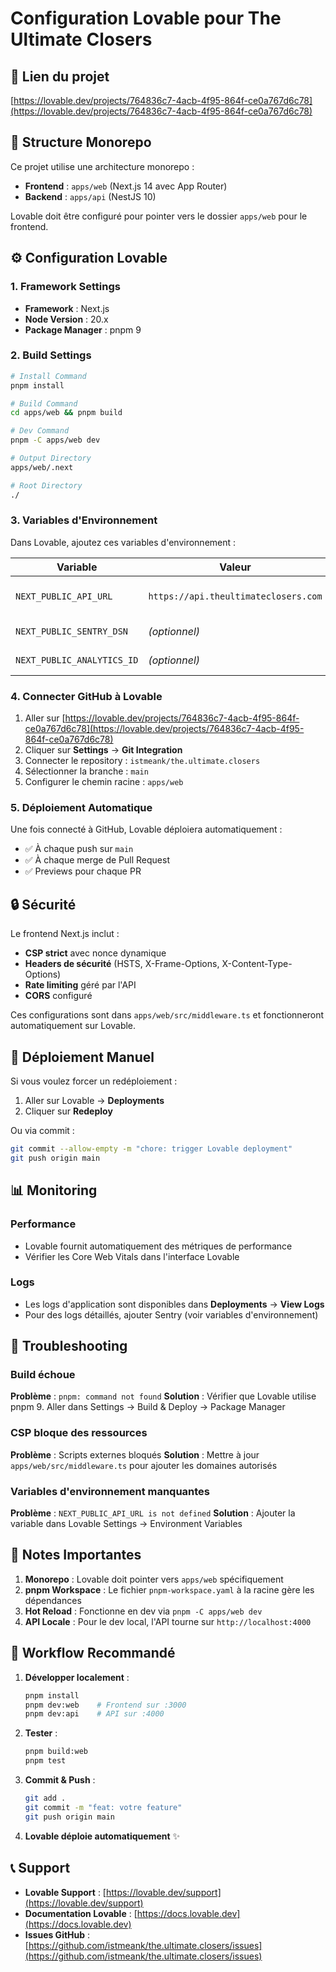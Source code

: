 # Configuration Lovable pour The Ultimate Closers

## 🔗 Lien du projet
[https://lovable.dev/projects/764836c7-4acb-4f95-864f-ce0a767d6c78](https://lovable.dev/projects/764836c7-4acb-4f95-864f-ce0a767d6c78)

## 📁 Structure Monorepo

Ce projet utilise une architecture monorepo :
- **Frontend** : `apps/web` (Next.js 14 avec App Router)
- **Backend** : `apps/api` (NestJS 10)

Lovable doit être configuré pour pointer vers le dossier `apps/web` pour le frontend.

## ⚙️ Configuration Lovable

### 1. Framework Settings
- **Framework** : Next.js
- **Node Version** : 20.x
- **Package Manager** : pnpm 9

### 2. Build Settings

```bash
# Install Command
pnpm install

# Build Command
cd apps/web && pnpm build

# Dev Command
pnpm -C apps/web dev

# Output Directory
apps/web/.next

# Root Directory
./
```

### 3. Variables d'Environnement

Dans Lovable, ajoutez ces variables d'environnement :

| Variable | Valeur | Description |
|----------|--------|-------------|
| `NEXT_PUBLIC_API_URL` | `https://api.theultimateclosers.com` | URL de l'API en production |
| `NEXT_PUBLIC_SENTRY_DSN` | *(optionnel)* | Sentry pour monitoring |
| `NEXT_PUBLIC_ANALYTICS_ID` | *(optionnel)* | Google Analytics ID |

### 4. Connecter GitHub à Lovable

1. Aller sur [https://lovable.dev/projects/764836c7-4acb-4f95-864f-ce0a767d6c78](https://lovable.dev/projects/764836c7-4acb-4f95-864f-ce0a767d6c78)
2. Cliquer sur **Settings** → **Git Integration**
3. Connecter le repository : `istmeank/the.ultimate.closers`
4. Sélectionner la branche : `main`
5. Configurer le chemin racine : `apps/web`

### 5. Déploiement Automatique

Une fois connecté à GitHub, Lovable déploiera automatiquement :
- ✅ À chaque push sur `main`
- ✅ À chaque merge de Pull Request
- ✅ Previews pour chaque PR

## 🔒 Sécurité

Le frontend Next.js inclut :
- **CSP strict** avec nonce dynamique
- **Headers de sécurité** (HSTS, X-Frame-Options, X-Content-Type-Options)
- **Rate limiting** géré par l'API
- **CORS** configuré

Ces configurations sont dans `apps/web/src/middleware.ts` et fonctionneront automatiquement sur Lovable.

## 🚀 Déploiement Manuel

Si vous voulez forcer un redéploiement :

1. Aller sur Lovable → **Deployments**
2. Cliquer sur **Redeploy**

Ou via commit :
```bash
git commit --allow-empty -m "chore: trigger Lovable deployment"
git push origin main
```

## 📊 Monitoring

### Performance
- Lovable fournit automatiquement des métriques de performance
- Vérifier les Core Web Vitals dans l'interface Lovable

### Logs
- Les logs d'application sont disponibles dans **Deployments** → **View Logs**
- Pour des logs détaillés, ajouter Sentry (voir variables d'environnement)

## 🐛 Troubleshooting

### Build échoue
**Problème** : `pnpm: command not found`
**Solution** : Vérifier que Lovable utilise pnpm 9. Aller dans Settings → Build & Deploy → Package Manager

### CSP bloque des ressources
**Problème** : Scripts externes bloqués
**Solution** : Mettre à jour `apps/web/src/middleware.ts` pour ajouter les domaines autorisés

### Variables d'environnement manquantes
**Problème** : `NEXT_PUBLIC_API_URL is not defined`
**Solution** : Ajouter la variable dans Lovable Settings → Environment Variables

## 📝 Notes Importantes

1. **Monorepo** : Lovable doit pointer vers `apps/web` spécifiquement
2. **pnpm Workspace** : Le fichier `pnpm-workspace.yaml` à la racine gère les dépendances
3. **Hot Reload** : Fonctionne en dev via `pnpm -C apps/web dev`
4. **API Locale** : Pour le dev local, l'API tourne sur `http://localhost:4000`

## 🔄 Workflow Recommandé

1. **Développer localement** :
   ```bash
   pnpm install
   pnpm dev:web    # Frontend sur :3000
   pnpm dev:api    # API sur :4000
   ```

2. **Tester** :
   ```bash
   pnpm build:web
   pnpm test
   ```

3. **Commit & Push** :
   ```bash
   git add .
   git commit -m "feat: votre feature"
   git push origin main
   ```

4. **Lovable déploie automatiquement** ✨

## 📞 Support

- **Lovable Support** : [https://lovable.dev/support](https://lovable.dev/support)
- **Documentation Lovable** : [https://docs.lovable.dev](https://docs.lovable.dev)
- **Issues GitHub** : [https://github.com/istmeank/the.ultimate.closers/issues](https://github.com/istmeank/the.ultimate.closers/issues)

